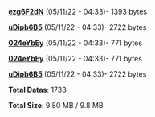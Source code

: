 [**ezg6F2dN**](/data/ezg6F2dN.txt) (05/11/22 - 04:33)- 1393 bytes

[**uDipb6B5**](/data/uDipb6B5.txt) (05/11/22 - 04:33)- 2722 bytes

[**024eYbEy**](/data/024eYbEy.txt) (05/11/22 - 04:33)- 771 bytes

[**024eYbEy**](/data/024eYbEy.txt) (05/11/22 - 04:33)- 771 bytes

[**uDipb6B5**](/data/uDipb6B5.txt) (05/11/22 - 04:33)- 2722 bytes

**Total Datas**: 1733

**Total Size**: 9.80 MB / 9.8 MB
